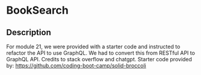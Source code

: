 # BookSearch

## Description 

For module 21, we were provided with a starter code and instructed to refactor the API to use GraphQL. We had to convert this from RESTful API to GraphQL API. Credits to stack overflow and chatgpt. Starter code provided by: https://github.com/coding-boot-camp/solid-broccoli
